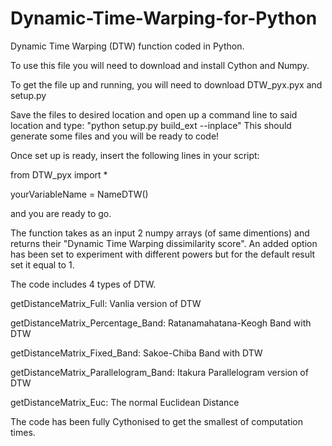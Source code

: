 # Dynamic-Time-Warping-for-Python
Dynamic Time Warping (DTW) function coded in Python. 

To use this file you will need to download and install Cython and Numpy.

To get the file up and running, you will need to download DTW_pyx.pyx and setup.py 

Save the files to desired location and open up a command line to said location and type: 
"python setup.py build_ext --inplace" 
This should generate some files and you will be ready to code! 

Once set up is ready, insert the following lines in your script: 

from DTW_pyx import * 

yourVariableName = NameDTW()

and you are ready to go. 

The function takes as an input 2 numpy arrays (of same dimentions) and returns their "Dynamic Time Warping dissimilarity score". An added option has been set to experiment with different powers but for the default result set it equal to 1. 



The code includes 4 types of DTW. 

getDistanceMatrix_Full: Vanlia version of DTW 

getDistanceMatrix_Percentage_Band: Ratanamahatana-Keogh Band with DTW 

getDistanceMatrix_Fixed_Band: Sakoe-Chiba Band with DTW 

getDistanceMatrix_Parallelogram_Band: Itakura Parallelogram version of DTW

getDistanceMatrix_Euc: The normal Euclidean Distance

The code has been fully Cythonised to get the smallest of computation times. 
